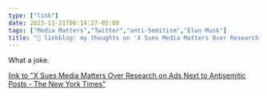 ```yaml
---
type: ["link"]
date: 2023-11-21T06:14:27-05:00
tags: ["Media Matters","Twitter","anti-Semitism","Elon Musk"]
title: "🔗 linkblog: my thoughts on 'X Sues Media Matters Over Research on Ads Next to Antisemitic Posts - The New York Times'"
---
```

What a joke.

[link to "X Sues Media Matters Over Research on Ads Next to Antisemitic Posts - The New York Times"](https://www.nytimes.com/2023/11/20/technology/x-sues-media-matters-antisemitic-posts.html)
